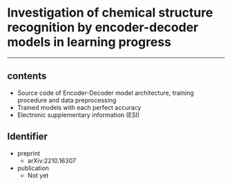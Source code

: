 # Investigation of chemical structure recognition by encoder-decoder models in learning progress

***

## contents
- Source code of Encoder-Decoder model architecture, training procedure and data preprocessing  
- Trained models with each perfect accuracy  
- Electronic supplementary information (ESI)  

## Identifier
- preprint  
	- arXiv:2210.16307   
- publication  
	- Not yet  